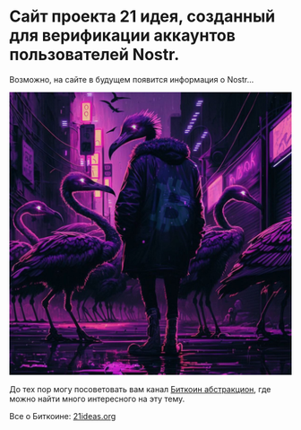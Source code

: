# Сайт проекта 21 идея, созданный для верификации аккаунтов пользователей Nostr. 

Возможно, на сайте в будущем появится информация о Nostr...

![Nostriches everywhere](https://raw.githubusercontent.com/bitcoin21ideas/nostr/main/images/photo_2023-02-02%2011.14.55.jpeg)

До тех пор могу посоветовать вам канал [Биткоин абстракцион](https://t.me/bitraction), где можно найти много интересного на эту тему.

Все о Биткоине: [21ideas.org](https://www.21ideas.org/)
